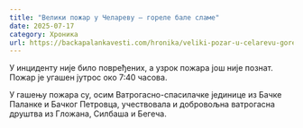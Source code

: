 ```yaml
---
title: "Велики пожар у Челареву – гореле бале сламе"
date: 2025-07-17
category: Хроника
url: https://backapalankavesti.com/hronika/veliki-pozar-u-celarevu-gorele-bale-slame/
---
```


У инциденту није било повређених, а узрок пожара још није познат. Пожар је угашен јутрос око 7:40 часова.

У гашењу пожара су, осим Ватрогасно-спасилачке јединице из Бачке Паланке и Бачког Петровца, учествовала и добровољна ватрогасна друштва из Гложана, Силбаша и Бегеча.
